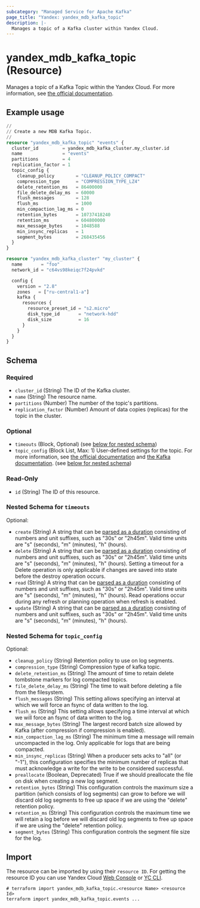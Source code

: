 ```yaml
---
subcategory: "Managed Service for Apache Kafka"
page_title: "Yandex: yandex_mdb_kafka_topic"
description: |-
  Manages a topic of a Kafka cluster within Yandex Cloud.
---
```


# yandex_mdb_kafka_topic (Resource)

Manages a topic of a Kafka Topic within the Yandex Cloud. For more information, see [the official documentation](https://yandex.cloud/docs/managed-kafka/concepts).

## Example usage

```terraform
//
// Create a new MDB Kafka Topic.
//
resource "yandex_mdb_kafka_topic" "events" {
  cluster_id         = yandex_mdb_kafka_cluster.my_cluster.id
  name               = "events"
  partitions         = 4
  replication_factor = 1
  topic_config {
    cleanup_policy        = "CLEANUP_POLICY_COMPACT"
    compression_type      = "COMPRESSION_TYPE_LZ4"
    delete_retention_ms   = 86400000
    file_delete_delay_ms  = 60000
    flush_messages        = 128
    flush_ms              = 1000
    min_compaction_lag_ms = 0
    retention_bytes       = 10737418240
    retention_ms          = 604800000
    max_message_bytes     = 1048588
    min_insync_replicas   = 1
    segment_bytes         = 268435456
  }
}

resource "yandex_mdb_kafka_cluster" "my_cluster" {
  name       = "foo"
  network_id = "c64vs98keiqc7f24pvkd"

  config {
    version = "2.8"
    zones   = ["ru-central1-a"]
    kafka {
      resources {
        resource_preset_id = "s2.micro"
        disk_type_id       = "network-hdd"
        disk_size          = 16
      }
    }
  }
}
```

<!-- schema generated by tfplugindocs -->
## Schema

### Required

- `cluster_id` (String) The ID of the Kafka cluster.
- `name` (String) The resource name.
- `partitions` (Number) The number of the topic's partitions.
- `replication_factor` (Number) Amount of data copies (replicas) for the topic in the cluster.

### Optional

- `timeouts` (Block, Optional) (see [below for nested schema](#nestedblock--timeouts))
- `topic_config` (Block List, Max: 1) User-defined settings for the topic. For more information, see [the official documentation](https://yandex.cloud/docs/managed-kafka/concepts/settings-list#topic-settings) and [the Kafka documentation](https://kafka.apache.org/documentation/#topicconfigs). (see [below for nested schema](#nestedblock--topic_config))

### Read-Only

- `id` (String) The ID of this resource.

<a id="nestedblock--timeouts"></a>
### Nested Schema for `timeouts`

Optional:

- `create` (String) A string that can be [parsed as a duration](https://pkg.go.dev/time#ParseDuration) consisting of numbers and unit suffixes, such as "30s" or "2h45m". Valid time units are "s" (seconds), "m" (minutes), "h" (hours).
- `delete` (String) A string that can be [parsed as a duration](https://pkg.go.dev/time#ParseDuration) consisting of numbers and unit suffixes, such as "30s" or "2h45m". Valid time units are "s" (seconds), "m" (minutes), "h" (hours). Setting a timeout for a Delete operation is only applicable if changes are saved into state before the destroy operation occurs.
- `read` (String) A string that can be [parsed as a duration](https://pkg.go.dev/time#ParseDuration) consisting of numbers and unit suffixes, such as "30s" or "2h45m". Valid time units are "s" (seconds), "m" (minutes), "h" (hours). Read operations occur during any refresh or planning operation when refresh is enabled.
- `update` (String) A string that can be [parsed as a duration](https://pkg.go.dev/time#ParseDuration) consisting of numbers and unit suffixes, such as "30s" or "2h45m". Valid time units are "s" (seconds), "m" (minutes), "h" (hours).


<a id="nestedblock--topic_config"></a>
### Nested Schema for `topic_config`

Optional:

- `cleanup_policy` (String) Retention policy to use on log segments.
- `compression_type` (String) Compression type of kafka topic.
- `delete_retention_ms` (String) The amount of time to retain delete tombstone markers for log compacted topics.
- `file_delete_delay_ms` (String) The time to wait before deleting a file from the filesystem.
- `flush_messages` (String) This setting allows specifying an interval at which we will force an fsync of data written to the log.
- `flush_ms` (String) This setting allows specifying a time interval at which we will force an fsync of data written to the log.
- `max_message_bytes` (String) The largest record batch size allowed by Kafka (after compression if compression is enabled).
- `min_compaction_lag_ms` (String) The minimum time a message will remain uncompacted in the log. Only applicable for logs that are being compacted.
- `min_insync_replicas` (String) When a producer sets acks to "all" (or "-1"), this configuration specifies the minimum number of replicas that must acknowledge a write for the write to be considered successful.
- `preallocate` (Boolean, Deprecated) True if we should preallocate the file on disk when creating a new log segment.
- `retention_bytes` (String) This configuration controls the maximum size a partition (which consists of log segments) can grow to before we will discard old log segments to free up space if we are using the "delete" retention policy.
- `retention_ms` (String) This configuration controls the maximum time we will retain a log before we will discard old log segments to free up space if we are using the "delete" retention policy.
- `segment_bytes` (String) This configuration controls the segment file size for the log.

## Import

The resource can be imported by using their `resource ID`. For getting the resource ID you can use Yandex Cloud [Web Console](https://console.yandex.cloud) or [YC CLI](https://yandex.cloud/docs/cli/quickstart).

```shell
# terraform import yandex_mdb_kafka_topic.<resource Name> <resource Id>
terraform import yandex_mdb_kafka_topic.events ...
```
